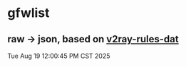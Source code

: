 # gfwlist
## raw -> json, based on [v2ray-rules-dat](https://github.com/Loyalsoldier/v2ray-rules-dat)
Tue Aug 19 12:00:45 PM CST 2025

